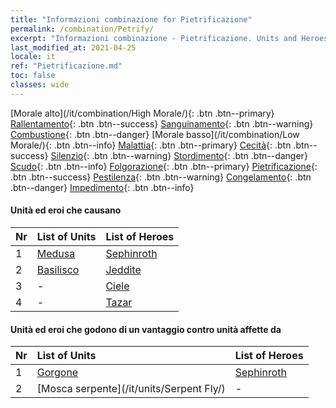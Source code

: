 ```yaml
---
title: "Informazioni combinazione for Pietrificazione"
permalink: /combination/Petrify/
excerpt: "Informazioni combinazione - Pietrificazione. Units and Heroes Formation."
last_modified_at: 2021-04-25
locale: it
ref: "Pietrificazione.md"
toc: false
classes: wide
---
```


  [Morale alto](/it/combination/High Morale/){: .btn .btn--primary} [Rallentamento](/it/combination/Slow/){: .btn .btn--success} [Sanguinamento](/it/combination/Bleeding/){: .btn .btn--warning} [Combustione](/it/combination/Burning/){: .btn .btn--danger} [Morale basso](/it/combination/Low Morale/){: .btn .btn--info} [Malattia](/it/combination/Disease/){: .btn .btn--primary} [Cecità](/it/combination/Blind/){: .btn .btn--success} [Silenzio](/it/combination/Silence/){: .btn .btn--warning} [Stordimento](/it/combination/Stun/){: .btn .btn--danger} [Scudo](/it/combination/Shield/){: .btn .btn--info} [Folgorazione](/it/combination/Static/){: .btn .btn--primary} [Pietrificazione](/it/combination/Petrify/){: .btn .btn--success} [Pestilenza](/it/combination/Plague/){: .btn .btn--warning} [Congelamento](/it/combination/Freeze/){: .btn .btn--danger} [Impedimento](/it/combination/Deterrence/){: .btn .btn--info} 


#### Unità ed eroi che causano <Pietrificazione>

  | Nr |  List of Units  | List of Heroes | 
  |:---|:----------------|:---------------| 
  | 1 | [Medusa](/it/units/Medusa/) | [Sephinroth](/it/heroes/Sephinroth/) |
  | 2 | [Basilisco](/it/units/Basilisk/) | [Jeddite](/it/heroes/Jeddite/) |
  | 3 | - | [Ciele](/it/heroes/Ciele/) |
  | 4 | - | [Tazar](/it/heroes/Tazar/) |


#### Unità ed eroi che godono di un vantaggio contro unità affette da <Pietrificazione>

  | Nr |  List of Units  | List of Heroes | 
  |:---|:----------------|:---------------| 
  | 1 | [Gorgone](/it/units/Gorgon/) | [Sephinroth](/it/heroes/Sephinroth/) |
  | 2 | [Mosca serpente](/it/units/Serpent Fly/) | - |

